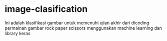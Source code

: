# image-clasification
Ini adalah klasifikasi gambar untuk memenuhi ujian akhir dari dicoding
permainan gambar rock paper scissors menggunakan machine learning dan library keras
